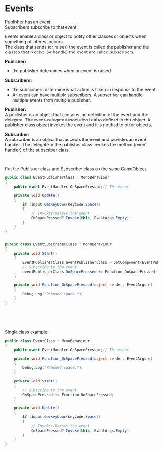 # Events

Publisher has an event.  
Subscribers subscribe to that event.


Events enable a class or object to notify other classes or objects when something of interest occurs.  
The class that sends (or raises) the event is called the publisher and the classes that receive (or handle) the event are called subscribers.

**Publisher:**  
- the publisher determines when an event is raised

**Subscribers:**  
- the subscribers determine what action is taken in response to the event.
- An event can have multiple subscribers. A subscriber can handle multiple events from multiple publisher.


**Publisher:**  
A publisher is an object that contains the definition of the event and the delegate. The event-delegate association is also defined in this object. A publisher class object invokes the event and it is notified to other objects.

**Subscriber:**  
A subscriber is an object that accepts the event and provides an event handler. The delegate in the publisher class invokes the method (event handler) of the subscriber class.


<br>

Put the Publisher class and Subscriber class on the same GameObject.
```c#
public class EventPublisherClass : MonoBehaviour
{
    public event EventHandler OnSpacePressed;// The event

    private void Update()
    {
        if (input.GetKeyDown(KeyCode.Space))
        {
            // Invokes/Raises the event
            OnSpacePressed?.Invoke(this, EventArgs.Empty);
        }
    }
}


public class EventSubscriberClass : MonoBehaviour
{
    private void Start()
    {
        EventPublisherClass eventPublisherClass = GetComponent<EventPublisherClass>;
        // Subscribe to the event
        eventPublisherClass.OnSpacePressed += Function_OnSpacePressed;
    }

    private void Function_OnSpacePressed(object sender, EventArgs e)
    {
        Debug.Log("Pressed space.");
    }
}
```

<br>
<br>
<br>

Single class example:
```c#
public class EventClass : MonoBehaviour
{
    public event EventHandler OnSpacePressed;// The event

    private void Function_OnSpacePressed(object sender, EventArgs e)
    {
        Debug.Log("Pressed space.");
    }

    private void Start()
    {
        // Subscribe to the event
        OnSpacePressed += Function_OnSpacePressed;
    }

    private void Update()
    {
        if (input.GetKeyDown(KeyCode.Space))
        {
            // Invokes/Raises the event
            OnSpacePressed?.Invoke(this, EventArgs.Empty);
        }
    }
}
```
